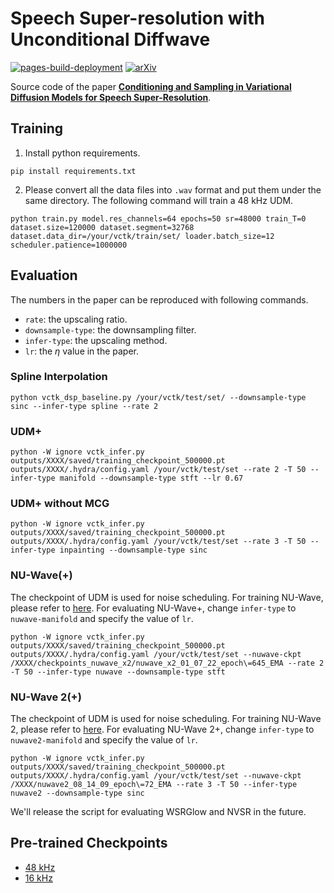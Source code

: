 # Speech Super-resolution with Unconditional Diffwave
[![pages-build-deployment](https://github.com/yoyololicon/diffwave-sr/actions/workflows/pages/pages-build-deployment/badge.svg)](https://github.com/yoyololicon/diffwave-sr/actions/workflows/pages/pages-build-deployment)
[![arXiv](https://img.shields.io/badge/arXiv-2210.15793-00ff00.svg)](https://arxiv.org/abs/2210.15793)

Source code of the paper [**Conditioning and Sampling in Variational Diffusion Models for Speech Super-Resolution**](https://arxiv.org/abs/2210.15793).


## Training

1. Install python requirements.

```commandline
pip install requirements.txt
```

2. Please convert all the data files into `.wav` format and put them under the same directory. The following command will train a 48 kHz UDM.
```commandline
python train.py model.res_channels=64 epochs=50 sr=48000 train_T=0 dataset.size=120000 dataset.segment=32768 dataset.data_dir=/your/vctk/train/set/ loader.batch_size=12 scheduler.patience=1000000
```


## Evaluation

The numbers in the paper can be reproduced with following commands.

* `rate`: the upscaling ratio.
* `downsample-type`: the downsampling filter.
* `infer-type`: the upscaling method.
* `lr`: the $\eta$ value in the paper.

### Spline Interpolation

```commandline
python vctk_dsp_baseline.py /your/vctk/test/set/ --downsample-type sinc --infer-type spline --rate 2
```

### UDM+

```commandline
python -W ignore vctk_infer.py outputs/XXXX/saved/training_checkpoint_500000.pt outputs/XXXX/.hydra/config.yaml /your/vctk/test/set --rate 2 -T 50 --infer-type manifold --downsample-type stft --lr 0.67
```

### UDM+ without MCG

```commandline
python -W ignore vctk_infer.py outputs/XXXX/saved/training_checkpoint_500000.pt outputs/XXXX/.hydra/config.yaml /your/vctk/test/set --rate 3 -T 50 --infer-type inpainting --downsample-type sinc
```

### NU-Wave(+)

The checkpoint of UDM is used for noise scheduling.
For training NU-Wave, please refer to [here](https://github.com/mindslab-ai/nuwave). For evaluating NU-Wave+, change `infer-type` to `nuwave-manifold` and specify the value of `lr`.

```commandline
python -W ignore vctk_infer.py outputs/XXXX/saved/training_checkpoint_500000.pt outputs/XXXX/.hydra/config.yaml /your/vctk/test/set --nuwave-ckpt /XXXX/checkpoints_nuwave_x2/nuwave_x2_01_07_22_epoch\=645_EMA --rate 2 -T 50 --infer-type nuwave --downsample-type stft
```

### NU-Wave 2(+)

The checkpoint of UDM is used for noise scheduling.
For training NU-Wave 2, please refer to [here](https://github.com/mindslab-ai/nuwave2). For evaluating NU-Wave 2+, change `infer-type` to `nuwave2-manifold` and specify the value of `lr`.

```commandline
python -W ignore vctk_infer.py outputs/XXXX/saved/training_checkpoint_500000.pt outputs/XXXX/.hydra/config.yaml /your/vctk/test/set --nuwave-ckpt /XXXX/nuwave2_08_14_09_epoch\=72_EMA --rate 3 -T 50 --infer-type nuwave2 --downsample-type sinc
```

We'll release the script for evaluating WSRGlow and NVSR in the future.


## Pre-trained Checkpoints

* [48 kHz](ckpt/vctk_48k_udm/saved/training_checkpoint_500000.pt)
* [16 kHz](ckpt/vctk_16k_udm/saved/training_checkpoint_500000.pt)